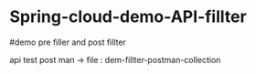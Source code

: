 # Spring-cloud-demo-API-fillter

#demo pre filler and post fillter 

api test post man -> file : dem-fillter-postman-collection
